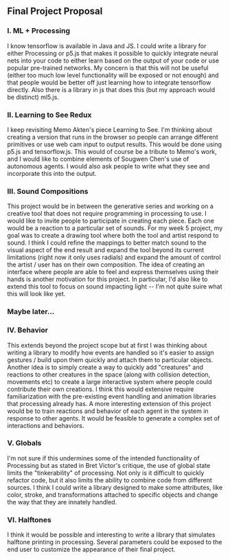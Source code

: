 ## Final Project Proposal

### I. ML + Processing

I know tensorflow is available in Java and JS. I could write a library for either Processing or p5.js that makes it possible to quickly integrate neural nets into your code to either learn based on the output of your code or use popular pre-trained networks. My concern is that this will not be useful (either too much low level functionality will be exposed or not enough) and that people would be better off just learning how to integrate tensorflow directly. Also there is a library in js that does this (but my approach would be distinct) ml5.js.

### II. Learning to See Redux

I keep revisiting Memo Akten's piece Learning to See. I'm thinking about creating a version that runs in the browser so people can arrange different primitives or use web cam input to output results. This would be done using p5.js and tensorflow.js. This would of course be a tribute to Memo's work, and I would like to combine elements of Sougwen Chen's use of autonomous agents. I would also ask people to write what they see and incorporate this into the output.

### III. Sound Compositions

This project would be in between the generative series and working on a creative tool that does not require programming in processing to use. I would like to invite people to participate in creating each piece. Each one would be a reaction to a particular set of sounds. For my week 5 project, my goal was to create a drawing tool where both the tool and artist respond to sound. I think I could refine the mappings to better match sound to the visual aspect of the end result and expand the tool beyond its current limitations (right now it only uses radials) and expand the amount of control the artist / user has on their own composition. The idea of creating an interface where people are able to feel and express themselves using their hands is another motivation for this project. In particular, I'd also like to extend this tool to focus on sound impacting light -- I'm not quite suire what this will look like yet.


### Maybe later...

### IV. Behavior

This extends beyond the project scope but at first I was thinking about writing a library to modify how events are handled so it's easier to assign gestures / build upon them quickly and attach them to particular objects. Another idea is to simply create a way to quickly add "creatures" and reactions to other creatures in the space (along with collision detection, movements etc) to create a large interactive system where people could contribute their own creations. I think this would extensive require familiarization with the pre-existing event handling and animation libraries that processing already has. A more interesting extension of this project would be to train reactions and behavior of each agent in the system in response to other agents. It would be feasible to generate a complex set of interactions and behaviors.

### V. Globals

I'm not sure if this undermines some of the intended functionality of Processing but as stated in Bret Victor's critique, the use of global state limits the "tinkerability" of processing. Not only is it difficult to quickly refactor code, but it also limits the ability to combine code from different sources. I think I could write a library designed to make some attributes, like color, stroke, and transformations attached to specific objects and change the way that they are innately handled.

### VI. Halftones

I think it would be possible and interesting to write a library that simulates halftone printing in processing. Several parameters could be exposed to the end user to customize the appearance of their final project.
